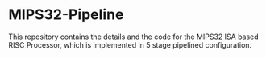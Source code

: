 # MIPS32-Pipeline
This repository contains the details and the code for the MIPS32 ISA based RISC Processor, which is implemented in 5 stage pipelined configuration.
